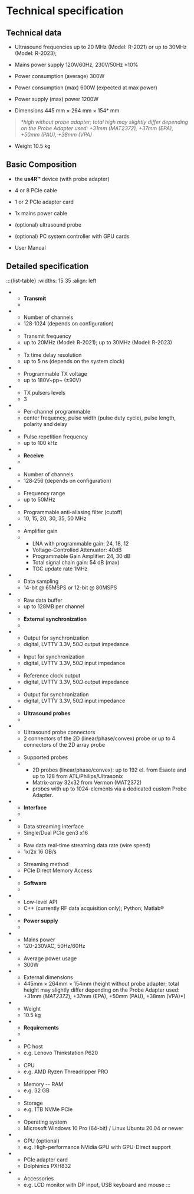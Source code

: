 # Technical specification

## Technical data

-   Ultrasound frequencies up to 20 MHz (Model: R-2021) or up to 30MHz (Model: R-2023);

-   Mains power supply 120V/60Hz, 230V/50Hz ±10%

-   Power consumption (average) 300W

-   Power consumption (max) 600W (expected at max power)

-   Power supply (max) power 1200W 

-   Dimensions 445 mm × 264 mm × 154\* mm

> *\*high without probe adapter; total high may slightly differ
> depending on the Probe Adapter used: +31mm (MAT2372), +37mm (EPA),
> +50mm (PAU), +38mm (VPA)*

-   Weight 10.5 kg

## Basic Composition

-   the **us4R™** device (with probe adapter)

-   4 or 8 PCIe cable

-   1 or 2 PCIe adapter card

-   1x mains power cable

-   (optional) ultrasound probe

-   (optional) PC system controller with GPU cards

-   User Manual

## Detailed specification

:::{list-table} 
:widths: 15 35
:align: left
* - **Transmit**
  - 
* - Number of channels
  - 128‑1024 (depends on configuration)
* - Transmit frequency
  - up to 20MHz (Model: R-2021); up to 30MHz (Model: R-2023)
* - Tx time delay resolution
  - up to 5 ns (depends on the system clock)
* - Programmable TX voltage
  - up to 180V~pp~ (±90V) 
* - TX pulsers levels
  - 3
* - Per-channel programmable
  - center frequency, pulse width (pulse duty cycle), pulse length, polarity and delay
* - Pulse repetition frequency
  - up to 100 kHz
* - **Receive**
  - 
* - Number of channels
  - 128‑256 (depends on configuration) 
* - Frequency range
  - up to 50MHz
* - Programmable anti-aliasing filter (cutoff)
  - 10, 15, 20, 30, 35, 50 MHz 
* - Amplifier gain
  - 
    - LNA with programmable gain: 24, 18, 12 
    - Voltage-Controlled Attenuator: 40dB 
    - Programmable Gain Amplifier: 24, 30 dB 
    - Total signal chain gain: 54 dB (max) 
    - TGC update rate 1MHz
* - Data sampling
  - 14-bit @ 65MSPS or 12-bit @ 80MSPS
* - Raw data buffer
  - up to 128MB per channel
* - **External synchronization**
  - 
* - Output for synchronization
  - digital, LVTTV 3.3V, 50$\Omega$ output impedance
* - Input for synchronization
  - digital, LVTTV 3.3V, 50$\Omega$ input impedance
* - Reference clock output
  - digital, LVTTV 3.3V, 50$\Omega$ output impedance
* - Output for synchronization
  - digital, LVTTV 3.3V, 50$\Omega$ input impedance
* - **Ultrasound probes**
  - 
* - Ultrasound probe connectors
  -  2 connectors of the 2D (linear/phase/convex) probe or up to 4 connectors of the 2D array probe
* - Supported probes
  -
    - 2D probes (linear/phase/convex): up to 192 el. from Esaote and up to 128 from ATL/Philips/Ultrasonix
    - Matrix-array 32x32 from Vermon (MAT2372)
    - probes with up to 1024-elements via a dedicated custom Probe Adapter.
* - **Interface**
  - 
* - Data streaming interface
  - Single/Dual PCIe gen3 x16
* - Raw data real-time streaming data rate (wire speed)
  - 1x/2x 16 GB/s 
* - Streaming method
  - PCIe Direct Memory Access
* - **Software**
  - 
* - Low-level API
  - C++ (currently RF data acquisition only); Python; Matlab® 
* - **Power supply**
  - 
* - Mains power
  - 120-230VAC, 50Hz/60Hz
* - Average power usage
  - 300W
* - External dimensions
  - 445mm × 264mm × 154mm  (height without probe adapter; total height may slightly differ depending on the Probe Adapter used: +31mm (*MAT2372*), +37mm (EPA), +50mm (PAU), +38mm (VPA)*)
* - Weight
  - 10.5 kg
* - **Requirements**
  - 
* - PC host
  - e.g. Lenovo Thinkstation P620
* - CPU
  - e.g. AMD Ryzen Threadripper PRO
* - Memory -- RAM
  - e.g. 32 GB
* - Storage
  - e.g. 1TB NVMe PCIe
* - Operating system
  - Microsoft Windows 10 Pro (64-bit) / Linux Ubuntu 20.04 or newer
* - GPU (optional)
  - e.g. High-performance NVidia GPU with GPU-Direct support
* - PCIe adapter card
  - Dolphinics PXH832
* - Accessories
  - e.g. LCD monitor with DP input, USB keyboard and mouse
:::
